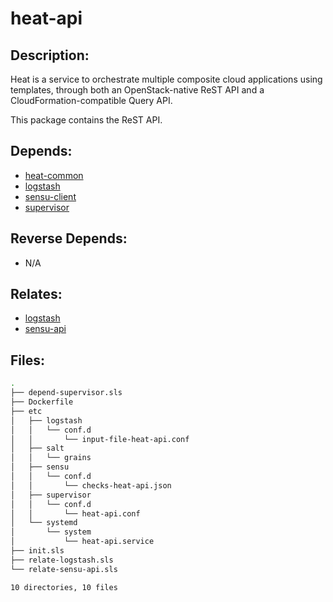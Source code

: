 # heat-api

## Description:

Heat is a service to orchestrate multiple composite cloud applications using templates, through both an OpenStack-native ReST API and a CloudFormation-compatible Query API.

This package contains the ReST API.

## Depends:

  -  [heat-common](/salt/heat-common)
  -  [logstash](/salt/logstash)
  -  [sensu-client](/salt/sensu-client)
  -  [supervisor](/salt/supervisor)

## Reverse Depends:

  -  N/A

## Relates:

  -  [logstash](/salt/logstash)
  -  [sensu-api](/salt/sensu-api)

## Files:

```bash
.
├── depend-supervisor.sls
├── Dockerfile
├── etc
│   ├── logstash
│   │   └── conf.d
│   │       └── input-file-heat-api.conf
│   ├── salt
│   │   └── grains
│   ├── sensu
│   │   └── conf.d
│   │       └── checks-heat-api.json
│   ├── supervisor
│   │   └── conf.d
│   │       └── heat-api.conf
│   └── systemd
│       └── system
│           └── heat-api.service
├── init.sls
├── relate-logstash.sls
└── relate-sensu-api.sls

10 directories, 10 files
```
